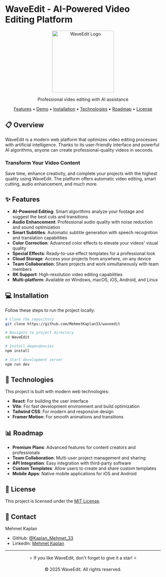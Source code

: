# WaveEdit - AI-Powered Video Editing Platform

<div align="center">
  <img src="./public/images/logo.svg" alt="WaveEdit Logo" width="200">
  <p>Professional video editing with AI assistance</p>
  
  <p>
    <a href="#features">Features</a> •
    <a href="#demo">Demo</a> •
    <a href="#installation">Installation</a> •
    <a href="#technologies">Technologies</a> •
    <a href="#roadmap">Roadmap</a> •
    <a href="#license">License</a>
  </p>
</div>

## 📋 Overview

WaveEdit is a modern web platform that optimizes video editing processes with artificial intelligence. Thanks to its user-friendly interface and powerful AI algorithms, anyone can create professional-quality videos in seconds.

### Transform Your Video Content

Save time, enhance creativity, and complete your projects with the highest quality using WaveEdit. The platform offers automatic video editing, smart cutting, audio enhancement, and much more.

## ✨ Features

- **AI-Powered Editing**: Smart algorithms analyze your footage and suggest the best cuts and transitions
- **Audio Enhancement**: Professional audio quality with noise reduction and sound optimization
- **Smart Subtitles**: Automatic subtitle generation with speech recognition and translation capabilities
- **Color Correction**: Advanced color effects to elevate your videos' visual quality
- **Special Effects**: Ready-to-use effect templates for a professional look
- **Cloud Storage**: Access your projects from anywhere, on any device
- **Team Collaboration**: Share projects and work simultaneously with team members
- **8K Support**: High-resolution video editing capabilities
- **Multi-platform**: Available on Windows, macOS, iOS, Android, and Linux


## 💻 Installation

Follow these steps to run the project locally:

```bash
# Clone the repository
git clone https://github.com/MehmetKaplan33/waveedit

# Navigate to project directory
cd WaveEdit

# Install dependencies
npm install

# Start development server
npm run dev
```

## 🚀 Technologies

This project is built with modern web technologies:

- **React**: For building the user interface
- **Vite**: For fast development environment and build optimization
- **Tailwind CSS**: For modern and responsive design
- **Framer Motion**: For smooth animations and transitions

## 📊 Roadmap

- **Premium Plans**: Advanced features for content creators and professionals
- **Team Collaboration**: Multi-user project management and sharing
- **API Integration**: Easy integration with third-party software
- **Custom Templates**: Allow users to create and share custom templates
- **Mobile Apps**: Native mobile applications for iOS and Android

## 📄 License

This project is licensed under the [MIT License](https://opensource.org/licenses/MIT).

## 👥 Contact

Mehmet Kaplan

- GitHub: [@Kaplan_Mehmet_33](<[https://github.com/mehmetkaplan](https://github.com/MehmetKaplan33)>)
- LinkedIn: [Mehmet Kaplan](https://www.linkedin.com/in/mehmet-kaplan-601013294/)

---

<div align="center">
  <p>⭐ If you like WaveEdit, don't forget to give it a star! ⭐</p>
  <p>© 2025 WaveEdit. All rights reserved.</p>
</div>

